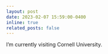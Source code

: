```yaml
---
layout: post
date: 2023-02-07 15:59:00-0400
inline: true
related_posts: false
---
```


I’m currently visiting Cornell University.
